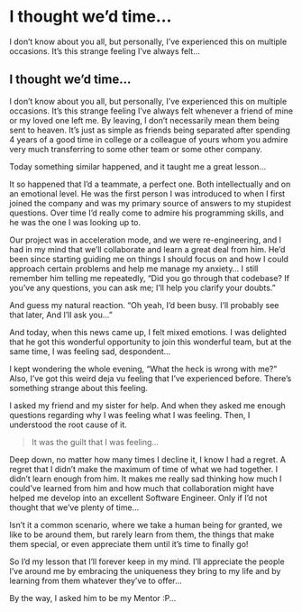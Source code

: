 # I thought we’d time…

I don’t know about you all, but personally, I’ve experienced this on multiple occasions. It’s this strange feeling I’ve always felt…

## I thought we’d time… <a id="122c"></a>

I don’t know about you all, but personally, I’ve experienced this on multiple occasions. It’s this strange feeling I’ve always felt whenever a friend of mine or my loved one left me. By leaving, I don’t necessarily mean them being sent to heaven. It’s just as simple as friends being separated after spending 4 years of a good time in college or a colleague of yours whom you admire very much transferring to some other team or some other company.

Today something similar happened, and it taught me a great lesson…

It so happened that I’d a teammate, a perfect one. Both intellectually and on an emotional level. He was the first person I was introduced to when I first joined the company and was my primary source of answers to my stupidest questions. Over time I’d really come to admire his programming skills, and he was the one I was looking up to.

Our project was in acceleration mode, and we were re-engineering, and I had in my mind that we’ll collaborate and learn a great deal from him. He’d been since starting guiding me on things I should focus on and how I could approach certain problems and help me manage my anxiety… I still remember him telling me repeatedly, “Did you go through that codebase? If you’ve any questions, you can ask me; I’ll help you clarify your doubts.”

And guess my natural reaction. “Oh yeah, I’d been busy. I’ll probably see that later, And I’ll ask you…”

And today, when this news came up, I felt mixed emotions. I was delighted that he got this wonderful opportunity to join this wonderful team, but at the same time, I was feeling sad, despondent…

I kept wondering the whole evening, “What the heck is wrong with me?” Also, I’ve got this weird deja vu feeling that I’ve experienced before. There’s something strange about this feeling.

I asked my friend and my sister for help. And when they asked me enough questions regarding why I was feeling what I was feeling. Then, I understood the root cause of it.

> It was the guilt that I was feeling…

Deep down, no matter how many times I decline it, I know I had a regret. A regret that I didn’t make the maximum of time of what we had together. I didn’t learn enough from him. It makes me really sad thinking how much I could’ve learned from him and how much that collaboration might have helped me develop into an excellent Software Engineer. Only if I’d not thought that we’ve plenty of time…

Isn’t it a common scenario, where we take a human being for granted, we like to be around them, but rarely learn from them, the things that make them special, or even appreciate them until it’s time to finally go!

So I’d my lesson that I’ll forever keep in my mind. I’ll appreciate the people I’ve around me by embracing the uniqueness they bring to my life and by learning from them whatever they’ve to offer…

By the way, I asked him to be my Mentor :P…

